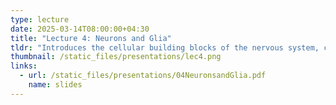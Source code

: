 ```yaml
---
type: lecture
date: 2025-03-14T08:00:00+04:30
title: "Lecture 4: Neurons and Glia"
tldr: "Introduces the cellular building blocks of the nervous system, covering neuronal anatomy, the neuron doctrine, staining methods (Nissl and Golgi), and the roles of glial cells. Highlights key cellular structures, including soma, dendrites, axons, and synapses."
thumbnail: /static_files/presentations/lec4.png
links:
  - url: /static_files/presentations/04NeuronsandGlia.pdf
    name: slides
--- 
```

